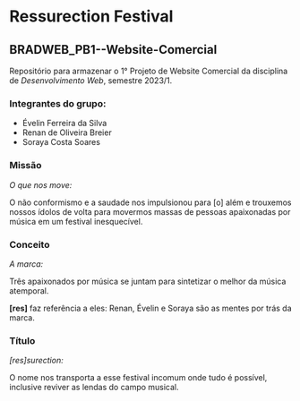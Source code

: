 # Ressurection Festival
## BRADWEB_PB1--Website-Comercial
Repositório para armazenar o 1° Projeto de Website Comercial da disciplina de *Desenvolvimento Web*, semestre 2023/1. 

### Integrantes do grupo:
*  Évelin Ferreira da Silva
*  Renan de Oliveira Breier
*  Soraya Costa Soares

### Missão
*O que nos move:*

O não conformismo e a saudade nos impulsionou para [o] além e trouxemos nossos ídolos de volta para movermos massas de pessoas apaixonadas por música em um festival inesquecível.

### Conceito
*A marca:*

Três apaixonados por música se juntam para sintetizar o melhor da música atemporal.

**[res]** faz referência a eles: Renan, Évelin e Soraya são as mentes por trás da marca.

### Título
*[res]surection:*

O nome nos transporta a esse festival incomum onde tudo é possível, inclusive reviver as lendas do campo musical.
